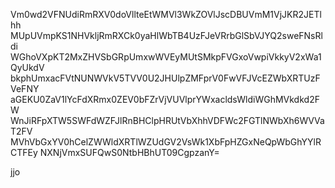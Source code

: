 Vm0wd2VFNUdiRmRXV0doVllteEtWMVl3WkZOVlJscDBUVmM1VjJKR2JETlhh
MUpUVmpKS1NHVkljRmRXCk0yaHlWbTB4UzFJeVRrbGlSbVJYQ2sweFNsRldi
WGhoVXpKT2MxZHVSbGRpUmxwWVEyMUtSMkpFVGxoVwpiVkkyV2xWa1QyUkdV
bkphUmxacFVtNUNWVkV5TVV0U2JHUlpZMFprV0FwVFJVcEZWbXRTUzFVeFNY
aGEKU0ZaV1lYcFdXRmx0ZEV0bFZrVjVUVlprYWxacldsWldiWGhMVkdkd2FW
WnJiRFpXTW5SWFdWZFJlRnBHClpHRUtVbXhhVDFWc2FGTlNWbXh6WVVaT2FV
MVhVbGxYV0hCelZWWldXRTlWZUdGV2VsWk1XbFpHZGxNeQpWbGhYYlRCTFEy
NXNjVmxSUFQwS0NtbHBhUT09CgpzanY=

jjo
